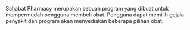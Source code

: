 Sahabat Pharmacy merupakan sebuah program yang dibuat untuk mempermudah pengguna membeli obat. Pengguna dapat memilih gejala penyakit dan program akan menyediakan beberapa pilihan obat.
